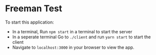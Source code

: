 # Freeman Test

To start this application:

- In a terminal, Run `npm start` in a terminal to start the server
- In a seperate terminal Go to `./client` and run `yarn start` to start the client
- Navigate to `localhost:3000` in your browser to view the app.